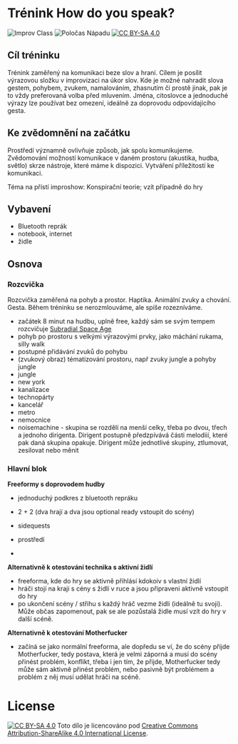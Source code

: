 # Trénink How do you speak?

![Improv Class](https://img.shields.io/badge/Improv-Class-red) ![Poločas Nápadu](https://img.shields.io/badge/Poločas-Nápadu-green) [![CC BY-SA 4.0][cc-by-sa-shield]][cc-by-sa]

## Cíl tréninku
Trénink zaměřený na komunikaci beze slov a hraní. Cílem je posílit výrazovou složku v improvizaci na úkor slov. Kde je možné nahradit slova gestem, pohybem, zvukem, namalováním, zhasnutím či prostě jinak, pak je to vždy preferovaná volba před mluvením. Jména, citoslovce a jednoduché výrazy lze používat bez omezení, ideálně za doprovodu odpovídajícího gesta.

## Ke zvědomnění na začátku
Prostředí významně ovlivňuje způsob, jak spolu komunikujeme. Zvědomování možností komunikace v daném prostoru (akustika, hudba, světlo) skrze nástroje, které máme k dispozici. Vytváření příležitostí ke komunikaci.

Téma na přístí improshow: Konspirační teorie; vzít případně do hry

## Vybavení
- Bluetooth reprák
- notebook, internet
- židle

## Osnova

### Rozcvička
Rozcvička zaměřená na pohyb a prostor. Haptika. Animální zvuky a chování. Gesta.
Během tréninku se nerozmlouváme, ale spíše rozezníváme. 

- začátek 8 minut na hudbu, uplně free, každý sám se svým tempem rozcvičuje
[Subradial Space Age](https://soundcloud.com/somalabsmusic/subradial-space-age)
- pohyb po prostoru s velkými výrazovými prvky, jako máchání rukama, silly walk
 - postupné přidávání zvuků do pohybu
- (zvukový obraz) tématizování prostoru, např zvuky jungle a pohyby jungle
 - jungle
 - new york
 - kanalizace
 - technopárty
 - kancelář
 - metro
 - nemocnice
- noisemachine - skupina se rozdělí na menší celky, třeba po dvou, třech a jednoho dirigenta. Dirigent postupně předzpívává části melodiií, které pak daná skupina opakuje. Dirigent může jednotlivé skupiny, ztlumovat, zesilovat nebo měnit


### Hlavní blok
**Freeformy s doprovodem hudby**
- jednoduchý podkres z bluetooth repráku
- 2 + 2 (dva hrají a dva jsou optional ready vstoupit do scény)

- sidequests
- prostředí
- 

**Alternativně k otestování technika s aktivní židlí**
- freeforma, kde do hry se aktivně přihlásí kdokoiv s vlastní židlí
- hráči stojí na kraji s cény s židlí v ruce a jsou připraveni aktivně vstoupit do hry
- po ukončení scény / střihu s každý hráč vezme židli (ideálně tu svoji). Může občas zapomenout, pak se ale pozůstalá židle musí vzít do hry v další scéně.


**Alternativně k otestování Motherfucker**
- začíná se jako normální freeforma, ale dopředu se ví, že do scény přijde Motherfucker, tedy postava, která je velmi záporná a musí do scény přinést problém, konflikt, třeba i jen tím, že přijde, Motherfucker tedy může sám aktivně přinést problém, nebo pasivně být problémem a problém z něj musí udělat hráči na scéně.

# License
[![CC BY-SA 4.0][cc-by-sa-shield]][cc-by-sa]
Toto dílo je licencováno pod 
[Creative Commons Attribution-ShareAlike 4.0 International License][cc-by-sa].

[cc-by-sa]: http://creativecommons.org/licenses/by-sa/4.0/
[cc-by-sa-image]: https://licensebuttons.net/l/by-sa/4.0/88x31.png
[cc-by-sa-shield]: https://img.shields.io/badge/License-CC%20BY--SA%204.0-lightgrey.svg
